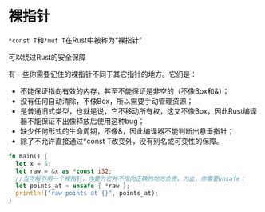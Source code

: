 # 裸指针
`*const T`和`*mut T`在Rust中被称为“裸指针”

可以绕过Rust的安全保障

有一些你需要记住的裸指针不同于其它指针的地方。它们是：

- 不能保证指向有效的内存，甚至不能保证是非空的（不像Box和&）；
- 没有任何自动清除，不像Box，所以需要手动管理资源；
- 是普通旧式类型，也就是说，它不移动所有权，这又不像Box，因此Rust编译器不能保证不出像释放后使用这种bug；
- 缺少任何形式的生命周期，不像&，因此编译器不能判断出悬垂指针；
- 除了不允许直接通过*const T改变外，没有别名或可变性的保障。

```rust
fn main() {   
  let x = 5;
  let raw = &x as *const i32;
  //当你解引用一个裸指针，你要为它并不指向正确的地方负责。为此，你需要unsafe：
  let points_at = unsafe { *raw };      
  println!("raw points at {}", points_at);
}
```
